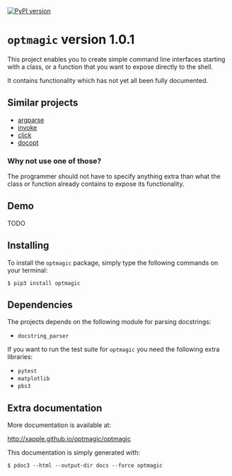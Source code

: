 [![PyPI version](https://badge.fury.io/py/optmagic.svg)](https://badge.fury.io/py/optmagic)

# `optmagic` version 1.0.1

This project enables you to create simple command line interfaces starting
with a class, or a function that you want to expose directly to the shell.

It contains functionality which has not yet all been fully documented.

## Similar projects

* [argparse](https://docs.python.org/3/library/argparse.html)
* [invoke](https://www.pyinvoke.org/)
* [click](https://click.palletsprojects.com/)
* [docopt](https://docopt.org/)

### Why not use one of those?

The programmer should not have to specify anything extra than what the class or function already contains to expose its functionality.

## Demo 

TODO

## Installing

To install the `optmagic` package, simply type the following commands on your terminal:

    $ pip3 install optmagic

## Dependencies

The projects depends on the following module for parsing docstrings:

* `docstring_parser`

If you want to run the test suite for `optmagic` you need the following extra libraries:

* `pytest`
* `matplotlib`
* `pbs3`

## Extra documentation

More documentation is available at:

<http://xapple.github.io/optmagic/optmagic>

This documentation is simply generated with:

    $ pdoc3 --html --output-dir docs --force optmagic